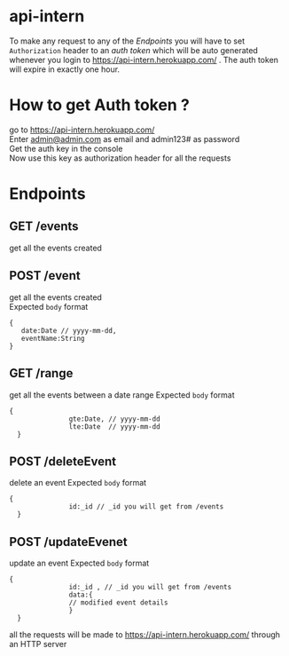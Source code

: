 # api-intern

To make any request to any of the *Endpoints* you will have to set `Authorization` header to an *auth token* which will be auto generated whenever you login to https://api-intern.herokuapp.com/
. The auth token will expire in exactly one hour.

# How to get Auth token ?

go to https://api-intern.herokuapp.com/ 
<br>
Enter admin@admin.com as email and admin123# as password
<br>
Get the auth key in the console 
<br>
Now use this key as authorization header for all the requests

# Endpoints

 ## GET /events
 get all the events created 
 
  ## POST /event
 get all the events created 
 <br>
 Expected `body` format
 ```
 {
    date:Date // yyyy-mm-dd,
    eventName:String
}
 ```
 ## GET /range
 get all the events between a date range
  Expected `body` format
 ```
 {
                gte:Date, // yyyy-mm-dd
                lte:Date  // yyyy-mm-dd
   }
 ```
 ## POST /deleteEvent
delete an event
  Expected `body` format
 ```
 {
                id:_id // _id you will get from /events
   }
 ```
  ## POST /updateEvenet
update an event
  Expected `body` format
 ```
 {
                id:_id , // _id you will get from /events
                data:{
                // modified event details
                }
   }
 ```
 
 all the requests will be made to https://api-intern.herokuapp.com/ through an HTTP server
